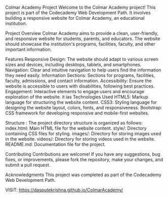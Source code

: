 Colmar Academy Project
Welcome to the Colmar Academy project! This project is part of the Codecademy Web Development Path. 
It involves building a responsive website for Colmar Academy, an educational institution.

Project Overview
Colmar Academy aims to provide a clean, user-friendly, and responsive website for students, parents, and educators.
The website should showcase the institution's programs, facilities, faculty, and other important information.

Features
Responsive Design: The website should adapt to various screen sizes and devices, including desktops, tablets, and smartphones.
Navigation: Clear and intuitive navigation to help users find the information they need easily.
Information Sections: Sections for programs, facilities, faculty, admissions, and contact information.
Accessibility: Ensure the website is accessible to users with disabilities, following best practices.
Engagement: Interactive elements to engage users and encourage exploration of the website.
it ias
Technologies Used
HTML5: Markup language for structuring the website content.
CSS3: Styling language for designing the website layout, colors, fonts, and responsiveness.
Bootstrap: CSS framework for developing responsive and mobile-first websites.

Structure :
The project directory structure is organized as follows:
index.html: Main HTML file for the website content.
style/: Directory containing CSS files for styling.
images/: Directory for storing images used in the website.
videos/: Directory for storing videos used in the website.
README.md: Documentation file for the project.

Contributing
Contributions are welcome! If you have any suggestions, bug fixes, or improvements, please fork the repository, make your changes, and submit a pull request.

Acknowledgments
This project was completed as part of the Codecademy Web Development Path.

VISIT: https://dasputekrishna.github.io/ColmarAcademy/
